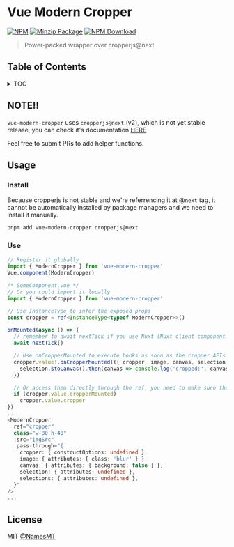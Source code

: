 # Vue Modern Cropper

[![NPM][npmBadge]][npmUrl]
[![Minzip Package][bundlePhobiaBadge]][bundlePhobiaUrl]
[![NPM Download][npmDtBadge]][npmDtUrl]

[npmBadge]: https://img.shields.io/npm/v/vue-modern-cropper.svg?maxAge=2592000
[npmUrl]: https://www.npmjs.com/package/vue-modern-cropper
[npmDtBadge]: https://img.shields.io/npm/dt/vue-modern-cropper.svg
[npmDtUrl]: https://www.npmjs.com/package/vue-modern-cropper
[bundlePhobiaBadge]: https://img.shields.io/bundlephobia/minzip/vue-modern-cropper
[bundlePhobiaUrl]: https://bundlephobia.com/package/vue-modern-cropper@latest

> Power-packed wrapper over cropperjs@next

## Table of Contents

<details>

<summary>TOC</summary>

- [Vue Modern Cropper](#vue-modern-cropper)
  - [Table of Contents](#table-of-contents)
  - [NOTE!!](#note)
  - [Usage](#usage)
    - [Install](#install)
    - [Use](#use)
  - [License](#license)

</details>

## NOTE!!
`vue-modern-cropper` uses `cropperjs@next` (v2), which is not yet stable release, you can check it's documentation [HERE](https://fengyuanchen.github.io/cropperjs/v2/api/)

Feel free to submit PRs to add helper functions.

## Usage
### Install
Because cropperjs is not stable and we're referrencing it at @`next` tag, it cannot be automatically installed by package managers and we need to install it manually.
```sh
pnpm add vue-modern-cropper cropperjs@next
```

### Use
<!-- eslint-skip -->
```ts
// Register it globally
import { ModernCropper } from 'vue-modern-cropper'
Vue.component(ModernCropper)

/* SomeComponent.vue */
// Or you could import it locally
import { ModernCropper } from 'vue-modern-cropper'

// Use InstanceType to infer the exposed props
const cropper = ref<InstanceType<typeof ModernCropper>>()

onMounted(async () => {
  // remember to await nextTick if you use Nuxt (Nuxt client component caveat)
  await nextTick()

  // Use onCropperMounted to execute hooks as soon as the cropper APIs is available
  cropper.value!.onCropperMounted(({ cropper, image, canvas, selection, selections }) => {
    selection.$toCanvas().then(canvas => console.log('cropped:', canvas.toDataURL()))
  })

  // Or access them directly through the ref, you need to make sure they are available though
  if (cropper.value.cropperMounted)
    cropper.value.cropper
})
...
<ModernCropper
  ref="cropper"
  class="w-80 h-40"
  :src="imgSrc"
  :pass-through="{
    cropper: { constructOptions: undefined },
    image: { attributes: { class: 'blur' } },
    canvas: { attributes: { background: false } },
    selection: { attributes: undefined },
    selections: { attributes: undefined },
  }"
/>
...

```

## License

MIT [@NamesMT](https://github.com/NamesMT)
